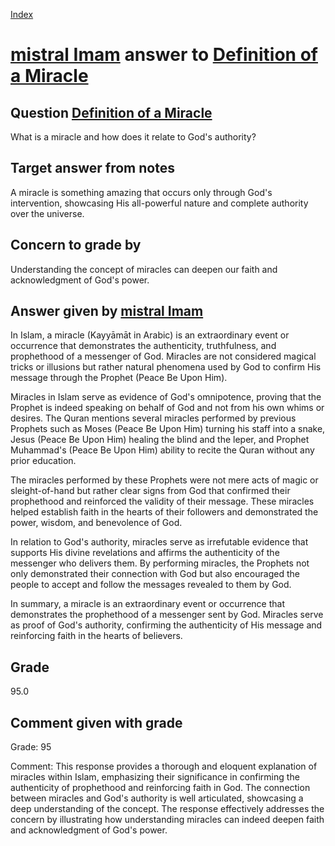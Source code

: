 
[Index](../../index.md)
# [mistral Imam](../../answering_models/mistral_Imam.md) answer to [Definition of a Miracle](../../questions/Definition_of_a_Miracle.md)

## Question [Definition of a Miracle](../../questions/Definition_of_a_Miracle.md)
What is a miracle and how does it relate to God's authority?

## Target answer from notes
A miracle is something amazing that occurs only through God's intervention, showcasing His all-powerful nature and complete authority over the universe.

## Concern to grade by
Understanding the concept of miracles can deepen our faith and acknowledgment of God's power.

## Answer given by [mistral Imam](../../answering_models/mistral_Imam.md)
 In Islam, a miracle (Kayyāmāt in Arabic) is an extraordinary event or occurrence that demonstrates the authenticity, truthfulness, and prophethood of a messenger of God. Miracles are not considered magical tricks or illusions but rather natural phenomena used by God to confirm His message through the Prophet (Peace Be Upon Him).

Miracles in Islam serve as evidence of God's omnipotence, proving that the Prophet is indeed speaking on behalf of God and not from his own whims or desires. The Quran mentions several miracles performed by previous Prophets such as Moses (Peace Be Upon Him) turning his staff into a snake, Jesus (Peace Be Upon Him) healing the blind and the leper, and Prophet Muhammad's (Peace Be Upon Him) ability to recite the Quran without any prior education.

The miracles performed by these Prophets were not mere acts of magic or sleight-of-hand but rather clear signs from God that confirmed their prophethood and reinforced the validity of their message. These miracles helped establish faith in the hearts of their followers and demonstrated the power, wisdom, and benevolence of God.

In relation to God's authority, miracles serve as irrefutable evidence that supports His divine revelations and affirms the authenticity of the messenger who delivers them. By performing miracles, the Prophets not only demonstrated their connection with God but also encouraged the people to accept and follow the messages revealed to them by God.

In summary, a miracle is an extraordinary event or occurrence that demonstrates the prophethood of a messenger sent by God. Miracles serve as proof of God's authority, confirming the authenticity of His message and reinforcing faith in the hearts of believers.

## Grade
95.0

## Comment given with grade
Grade: 95

Comment: This response provides a thorough and eloquent explanation of miracles within Islam, emphasizing their significance in confirming the authenticity of prophethood and reinforcing faith in God. The connection between miracles and God's authority is well articulated, showcasing a deep understanding of the concept. The response effectively addresses the concern by illustrating how understanding miracles can indeed deepen faith and acknowledgment of God's power.
